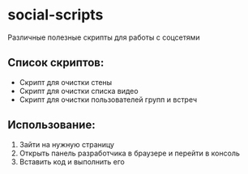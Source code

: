 # social-scripts
Различные полезные скрипты для работы с соцсетями

## Список скриптов: 
* Скрипт для очистки стены
* Скрипт для очистки списка видео
* Скрипт для очистки пользователей групп и встреч

## Использование:
1. Зайти на нужную страницу
1. Открыть панель разработчика в браузере и перейти в консоль
1. Вставить код и выполнить его

